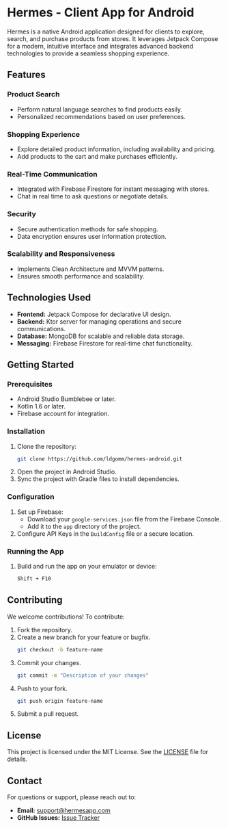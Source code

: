 # Hermes - Client App for Android

Hermes is a native Android application designed for clients to explore, search, and purchase products from stores. It leverages Jetpack Compose for a modern, intuitive interface and integrates advanced backend technologies to provide a seamless shopping experience.

## Features

### Product Search
- Perform natural language searches to find products easily.
- Personalized recommendations based on user preferences.

### Shopping Experience
- Explore detailed product information, including availability and pricing.
- Add products to the cart and make purchases efficiently.

### Real-Time Communication
- Integrated with Firebase Firestore for instant messaging with stores.
- Chat in real time to ask questions or negotiate details.

### Security
- Secure authentication methods for safe shopping.
- Data encryption ensures user information protection.

### Scalability and Responsiveness
- Implements Clean Architecture and MVVM patterns.
- Ensures smooth performance and scalability.

## Technologies Used

- **Frontend:** Jetpack Compose for declarative UI design.
- **Backend:** Ktor server for managing operations and secure communications.
- **Database:** MongoDB for scalable and reliable data storage.
- **Messaging:** Firebase Firestore for real-time chat functionality.

## Getting Started

### Prerequisites
- Android Studio Bumblebee or later.
- Kotlin 1.6 or later.
- Firebase account for integration.

### Installation
1. Clone the repository:
   ```bash
   git clone https://github.com/ldgomm/hermes-android.git
   ```
2. Open the project in Android Studio.
3. Sync the project with Gradle files to install dependencies.

### Configuration
1. Set up Firebase:
   - Download your `google-services.json` file from the Firebase Console.
   - Add it to the `app` directory of the project.
2. Configure API Keys in the `BuildConfig` file or a secure location.

### Running the App
1. Build and run the app on your emulator or device:
   ```bash
   Shift + F10
   ```

## Contributing

We welcome contributions! To contribute:
1. Fork the repository.
2. Create a new branch for your feature or bugfix.
   ```bash
   git checkout -b feature-name
   ```
3. Commit your changes.
   ```bash
   git commit -m "Description of your changes"
   ```
4. Push to your fork.
   ```bash
   git push origin feature-name
   ```
5. Submit a pull request.

## License

This project is licensed under the MIT License. See the [LICENSE](LICENSE) file for details.

## Contact

For questions or support, please reach out to:
- **Email:** support@hermesapp.com
- **GitHub Issues:** [Issue Tracker](https://github.com/ldgomm/hermes-android/issues)
